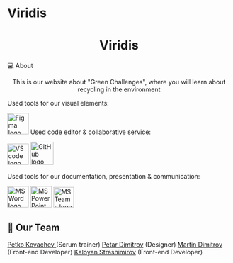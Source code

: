 # Viridis
<h1 align="center">Viridis</h1>
<p align="center">
</p>

 💻 About
<p align="center">This is our website about "Green Challenges", where you will learn about recycling in the environment </p>
 Used tools for our visual elements:
<p align="left">
  <a href="https://www.figma.com/"><img src="https://img.icons8.com/color/344/figma--v1.png" alt="Figma logo" width=48px/></a>
  Used code editor & collaborative service:
  <p align="left">
    <a href="https://code.visualstudio.com/"><img src="https://img.icons8.com/color/344/visual-studio-code-2019.png" alt="VS code logo" width=48px /></a>
    <a href="https://github.com/"><img src="https://img.icons8.com/nolan/344/github.png" alt="GitHub logo" width=52px /></a>
    </p>


Used tools for our documentation, presentation & communication:
<p align="left">
 <a href="https://www.microsoft.com/en-ww/microsoft-365/word"><img src="https://img.icons8.com/color/344/ms-word.png" alt="MS Word logo" width=48px /></a>
 <a href="https://www.microsoft.com/en-ww/microsoft-365/powerpoint"><img src="https://img.icons8.com/color/344/ms-powerpoint.png" alt="MS PowerPoint logo" width=48px /></a>
 <a href="https://www.microsoft.com/en/microsoft-teams/group-chat-software"><img src="https://img.icons8.com/color/344/microsoft-teams.png" alt = "MS Teams logo" width=46px /></a>
 </p>
 
 ## 🧒 Our Team
 
<a href = "https://github.com/PPKovachev22">Petko Kovachev </a> (Scrum trainer)
<a href = "https://github.com/PPDimitrov22">Petar Dimitrov</a> (Designer)
<a href = "https://github.com/MEDimitrov22">Martin Dimitrov</a> (Front-end Developer)
<a href = "https://github.com/KSPetrov22">Kaloyan Strashimirov</a> (Front-end Developer)
